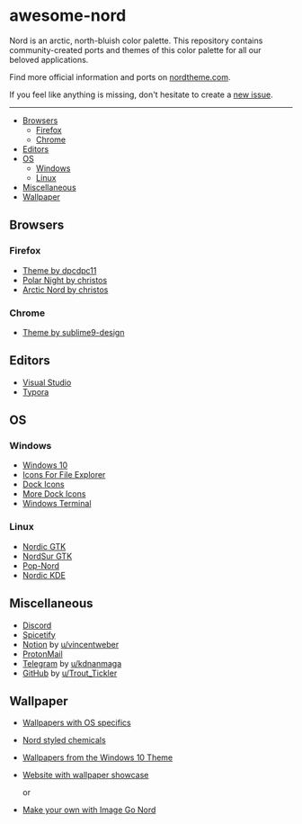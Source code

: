 # awesome-nord

Nord is an arctic, north-bluish color palette. This repository contains community-created ports and themes of this color palette for all our beloved applications.

Find more official information and ports on [nordtheme.com](https://www.nordtheme.com/).

If you feel like anything is missing, don't hesitate to create a [new issue](https://github.com/Aceto1/awesome-nord/issues/new).

------

* [Browsers](#Browsers)
  * [Firefox](#Firefox)
  * [Chrome](#Chrome)
* [Editors](#Editors)
* [OS](#OS)
  * [Windows](#Windows)
  * [Linux](#Linux)
* [Miscellaneous](#Miscellaneous)
* [Wallpaper](#Wallpaper)



## Browsers

### Firefox

- [Theme by dpcdpc11](https://www.deviantart.com/dpcdpc11/art/Nord-for-Firefox-837860916)
- [Polar Night by christos](https://addons.mozilla.org/en-US/firefox/addon/nord-polar-night-theme/)
- [Arctic Nord by christos](https://addons.mozilla.org/en-US/firefox/addon/arctic-nord-theme/)



### Chrome

- [Theme by sublime9-design](https://www.deviantart.com/sublime9-design/art/Nord-Theme-for-Chrome-V2-837463227)



## Editors

- [Visual Studio](https://github.com/jwendl/nord-vs-theme)
- [Typora](https://theme.typora.io/theme/Nord/)



## OS

### Windows

- [Windows 10](https://www.deviantart.com/niivu/art/Nord-Windows-10-Theme-837266272)
- [Icons For File Explorer](https://www.deviantart.com/niivu/art/Nord-Icon-Theme-837265260)
- [Dock Icons](https://www.deviantart.com/niivu/art/Nord-Dock-Icons-837539862)
- [More Dock Icons](https://www.deviantart.com/mnmldsgn/art/Nord-Extra-Dock-Icons-843934452)
- [Windows Terminal](https://github.com/thismat/nord-windows-terminal)

### Linux

- [Nordic GTK](https://www.gnome-look.org/p/1267246/)
- [NordSur GTK](https://github.com/nboughton/NordSur)
- [Pop-Nord](https://www.gnome-look.org/p/1460607)
- [Nordic KDE](https://www.gnome-look.org/p/1460607)



## Miscellaneous

- [Discord](https://github.com/izutsumi/nordDiscord)
- [Spicetify](https://github.com/ghostyghoster/Spicetify-Nord-theme)
- [Notion](https://drive.google.com/file/d/1YfFjwJ5AbQmoavtBJp1aTExHB0zLlAUt/view) by [u/vincentweber](https://www.reddit.com/user/vincentweber/)
- [ProtonMail](https://github.com/jonahleonardh/protonmailnord)
- [Telegram](https://t.me/addtheme/GFxDRljkIFkj2cCB) by [u/kdnanmaga](https://www.reddit.com/user/kdnanmaga)
- [GitHub](https://userstyles.org/styles/191792/github-nord) by [u/Trout_Tickler](https://www.reddit.com/user/Trout_Tickler/)



## Wallpaper

- [Wallpapers with OS specifics](https://github.com/tamaldearroz/nord-wallpapers)

- [Nord styled chemicals](https://github.com/tamaldearroz/nord-backgrounds/tree/main/avogadr.io)

- [Wallpapers from the Windows 10 Theme](https://gofile.io/d/Ea5SgH)

- [Website with wallpaper showcase](https://sugarblank.github.io/)

  or

- [Make your own with Image Go Nord](https://ign.schrodinger-hat.it/)